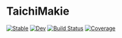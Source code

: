 # TaichiMakie

[![Stable](https://img.shields.io/badge/docs-stable-blue.svg)](https://lucifer1004.github.io/TaichiMakie.jl/stable/)
[![Dev](https://img.shields.io/badge/docs-dev-blue.svg)](https://lucifer1004.github.io/TaichiMakie.jl/dev/)
[![Build Status](https://github.com/lucifer1004/TaichiMakie.jl/actions/workflows/CI.yml/badge.svg?branch=main)](https://github.com/lucifer1004/TaichiMakie.jl/actions/workflows/CI.yml?query=branch%3Amain)
[![Coverage](https://codecov.io/gh/lucifer1004/TaichiMakie.jl/branch/main/graph/badge.svg)](https://codecov.io/gh/lucifer1004/TaichiMakie.jl)
